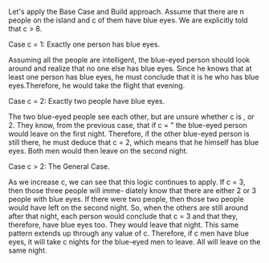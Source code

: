 Let's apply the Base Case and Build approach. Assume that there are n people on the island and c of them
have blue eyes. We are explicitly told that c > 8.

Case c = 1: Exactly one person has blue eyes.

Assuming all the people are intelligent, the blue-eyed person should look around and realize that no one else has blue eyes. Since he knows that at least one person has blue eyes, he must conclude that it is he who has blue eyes.Therefore, he would take the flight that evening.

Case c = 2: Exactly two people have blue eyes.

The two blue-eyed people see each other, but are unsure whether c is , or 2. They know, from the previous case, that if c = " the blue-eyed person would leave on the first night. Therefore, if the other blue-eyed person is still there, he must deduce that c = 2, which means that he himself has blue eyes. Both men would then leave on the second night.

Case c > 2: The General Case.

As we increase c, we can see that this logic continues to apply. If c = 3, then those three people will imme- diately know that there are either 2 or 3 people with blue eyes. If there were two people, then those two people would have left on the second night. So, when the others are still around after that night, each person would conclude that c = 3 and that they, therefore, have blue eyes too. They would leave that night.
This same pattern extends up through any value of c. Therefore, if c men have blue eyes, it will take c nights for the blue-eyed men to leave. All will leave on the same night.
